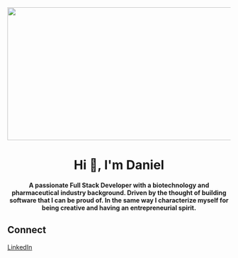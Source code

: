 
<div align="center">
  <img src="https://images.unsplash.com/photo-1536890274788-51861e124205?ixlib=rb-1.2.1&ixid=eyJhcHBfaWQiOjEyMDd9&auto=format&fit=crop&w=1950&q=80" height="300" width="1020px">
</div>



<h1 align="center">Hi 👋, I'm Daniel</h1>
<h4 align="center">A passionate Full Stack Developer with a biotechnology and pharmaceutical industry background. Driven by the thought of building software that I can be proud of.  In the same way I characterize myself for being creative and having an entrepreneurial spirit.</h4>

## Connect

[LinkedIn](https://www.linkedin.com/in/daniel-hernandez-ller/)
